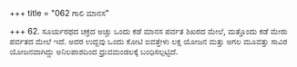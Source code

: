 +++
title = "062 ಗಾಲಿ ಮಾನಸ"

+++
62. ಸೂರ್ಯರಥದ ಚಕ್ರದ ಅಚ್ಚು ಒಂದು ಕಡೆ ಮಾನಸ ಪರ್ವತ ಶಿಖರದ ಮೇಲೆ, ಮತ್ತೊಂದು ಕಡೆ ಮೇರು ಪರ್ವತದ ಮೇಲೆ ಇದೆ. ಅದರ ಉದ್ದವು ಒಂದು ಕೋಟಿ ಐವತ್ತೇಳು ಲಕ್ಷ ಯೋಜನ ಮತ್ತು ಅಗಲ ಮೂವತ್ತು ಸಾವಿರ ಯೋಜನವಾಗಿದ್ದು ಅನಿಲಪಾಶದಿಂದ ಧ್ರುವಮಂಡಲಕ್ಕೆ ಬಂಧಿಸಲ್ಪಟ್ಟಿದೆ.